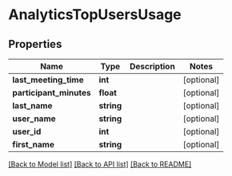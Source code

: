 # AnalyticsTopUsersUsage

## Properties
Name | Type | Description | Notes
------------ | ------------- | ------------- | -------------
**last_meeting_time** | **int** |  | [optional] 
**participant_minutes** | **float** |  | [optional] 
**last_name** | **string** |  | [optional] 
**user_name** | **string** |  | [optional] 
**user_id** | **int** |  | [optional] 
**first_name** | **string** |  | [optional] 

[[Back to Model list]](../README.md#documentation-for-models) [[Back to API list]](../README.md#documentation-for-api-endpoints) [[Back to README]](../README.md)


